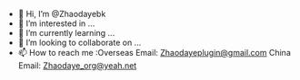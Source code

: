 - 👋 Hi, I’m @Zhaodayebk
- 👀 I’m interested in ...
- 🌱 I’m currently learning ...
- 💞️ I’m looking to collaborate on ...
- 📫 How to reach me :Overseas Email: Zhaodayeplugin@gmail.com
China Email: Zhaodaye_org@yeah.net

<!---
Zhaodayebk/Zhaodayebk is a ✨ special ✨ repository because its `README.md` (this file) appears on your GitHub profile.
You can click the Preview link to take a look at your changes.
--->
